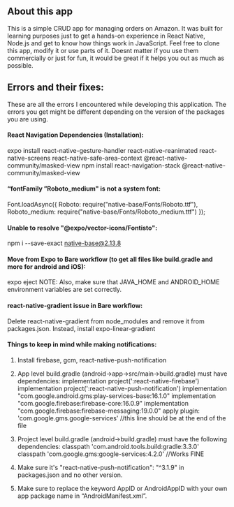 ## About this app
This is a simple CRUD app for managing orders on Amazon. It was built for learning purposes just to get a hands-on experience in React Native, Node.js and get to know how things work in JavaScript.
Feel free to clone this app, modify it or use parts of it. Doesnt matter if you use them commercially or just for fun, it would be great if it helps you out as much as possible.


## Errors and their fixes:
These are all the errors I encountered while developing this application. The errors you get might be different depending on the version of the packages you are using.

#### React Navigation Dependencies (Installation):
expo install react-native-gesture-handler react-native-reanimated react-native-screens react-native-safe-area-context @react-native-community/masked-view
npm install react-navigation-stack @react-native-community/masked-view

#### “fontFamily ”Roboto_medium" is not a system font:
Font.loadAsync({
   Roboto: require("native-base/Fonts/Roboto.ttf"),
   Roboto_medium: require("native-base/Fonts/Roboto_medium.ttf")
 });

#### Unable to resolve "@expo/vector-icons/Fontisto": 
npm i --save-exact native-base@2.13.8

#### Move from Expo to Bare workflow (to get all files like build.gradle and more for android and iOS):
expo eject
NOTE: Also, make sure that JAVA_HOME and ANDROID_HOME environment variables are set correctly.

#### react-native-gradient issue in Bare workflow:
Delete react-native-gradient from node_modules and remove it from packages.json. Instead, install expo-linear-gradient

#### Things to keep in mind while making notifications:
1. Install firebase, gcm, react-native-push-notification

2. App level build.gradle (android->app->src/main->build.gradle) must have dependencies:
   implementation project(':react-native-firebase')
   implementation project(':react-native-push-notification')
   implementation "com.google.android.gms:play-services-base:16.1.0"
   implementation "com.google.firebase:firebase-core:16.0.9"
   implementation "com.google.firebase:firebase-messaging:19.0.0"
   apply plugin: 'com.google.gms.google-services' //this line should be at the end of the file

3. Project level build.gradle (android->build.gradle) must have the following dependencies:
   classpath 'com.android.tools.build:gradle:3.3.0'
   classpath 'com.google.gms:google-services:4.2.0' //Works FINE

4. Make sure it's "react-native-push-notification": "^3.1.9" in packages.json and no other version.

5. Make sure to replace the keyword AppID or AndroidAppID with your own app package name in “AndroidManifest.xml”.
